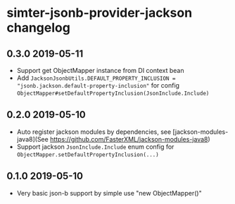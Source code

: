 # simter-jsonb-provider-jackson changelog

## 0.3.0 2019-05-11

- Support get ObjectMapper instance from DI context bean
- Add `JacksonJsonbUtils.DEFAULT_PROPERTY_INCLUSION = "jsonb.jackson.default-property-inclusion"` for config `ObjectMapper#setDefaultPropertyInclusion(JsonInclude.Include)`

## 0.2.0 2019-05-10

- Auto register jackson modules by dependencies, see [jackson-modules-java8](See https://github.com/FasterXML/jackson-modules-java8)
- Support jackson `JsonInclude.Include` enum config for `ObjectMapper.setDefaultPropertyInclusion(...)`

## 0.1.0 2019-05-10

- Very basic json-b support by simple use "new ObjectMapper()"